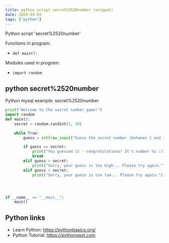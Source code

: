 ```yaml
---
title: python script secret%2520number (snippet)
date: 2020-03-03
tags: ["python"]
---
```

Python script 'secret%2520number'

Functions in program: 
* `def main():`

Modules used in program: 
* `import random`

## python secret%2520number

Python mysql example: secret%2520number

```python
print("Welcome to the secret number game!")
import random
def main():
    secret = random.randint(1, 30)

    while True:
        guess = int(raw_input("Guess the secret number (between 1 and 30): "))

        if guess == secret:
            print("You guessed it - congratulations! It's number %s :)" % secret)
            break
        elif guess > secret:
            print("Sorry, your guess is too high... Please try again.")
        elif guess < secret:
            print("Sorry, your guess is too low... Please try again.")




if __name__ == "__main__":  
    main()

```

## Python links

- Learn Python: https://pythonbasics.org/
- Python Tutorial: https://pythonspot.com
